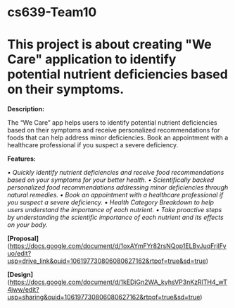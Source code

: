 # cs639-Team10

# This project is about creating "We Care" application to identify potential nutrient deficiencies based on their symptoms.

**Description:**

The “We Care” app helps users to identify potential nutrient deficiencies based on their symptoms and receive personalized recommendations for foods that can help address minor deficiencies. Book an appointment with a healthcare professional if you suspect a severe deficiency.

**Features:**

*• Quickly identify nutrient deficiencies and receive food recommendations based on your symptoms for your better health.*
*• Scientifically backed personalized food recommendations addressing minor deficiencies through natural remedies.*
*• Book an appointment with a healthcare professional if you suspect a severe deficiency.*
*• Health Category Breakdown to help users understand the importance of each nutrient.*
*• Take proactive steps by understanding the scientific importance of each nutrient and its effects on your body.*

**[Proposal]**(https://docs.google.com/document/d/1oxAYmFYr82rsNQop1ELBvJuqFrjlFyuo/edit?usp=drive_link&ouid=106197730806080627162&rtpof=true&sd=true)

**[Design]**(https://docs.google.com/document/d/1kEDiGn2WA_kyhsVP3nKzRlTH4_wT4jww/edit?usp=sharing&ouid=106197730806080627162&rtpof=true&sd=true)